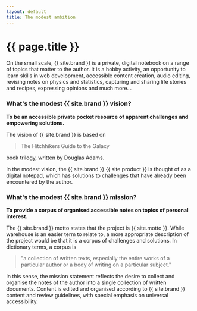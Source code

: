 ```yaml
---
layout: default
title: The modest ambition
---
```


# {{ page.title }}

On the small scale, {{ site.brand }} is a private, digital notebook on a range of topics that matter to the author.
It is a hobby activity, an opportunity to learn skills in web development, accessible content creation, audio editing, revising notes on physics and statistics, capturing and sharing life stories and recipes, expressing opinions and much more. .

### What's the modest {{ site.brand }} vision?

**To be an accessible private pocket resource of apparent challenges and empowering solutions.**

The vision of {{ site.brand }} is based on 

> The Hitchhikers Guide to the Galaxy 

book trilogy, written by Douglas Adams.

In the modest vision, the {{ site.brand }} {{ site.product }} is thought of as a digital notepad, which has solutions to challenges that have already been encountered by the author.


### What's the modest {{ site.brand }} mission?

**To provide a corpus of organised accessible notes on topics of personal interest.**

The {{ site.brand }} motto states that the project is {{ site.motto }}.
While warehouse is an easier term to relate to, a more appropriate description of the project would be that it is a corpus of challenges and solutions.
In dictionary terms, a corpus is

> "a collection of written texts, especially the entire works of a particular author or a body of writing on a particular subject."

In this sense, the mission statement reflects the desire to collect and organise the notes of the author into a single collection of written documents.
Content is edited and organised according to {{ site.brand }} content and review guidelines, with special emphasis on universal accessibility.
